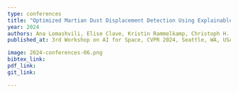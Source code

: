```yaml
---
type: conferences
title: "Optimized Martian Dust Displacement Detection Using Explainable Machine Learning"
year: 2024
authors: Ana Lomashvili, Elise Clave, Kristin Rammelkamp, Christoph H. Egerland, Olivier Gasnault, Susanne Schroder, Protim Bhattacharjee, Begüm Demir, Nina L. Lanza
published_at: 3rd Workshop on AI for Space, CVPR 2024, Seattle, WA, USA, 2024.

image: 2024-conferences-06.png
bibtex_link:
pdf_link:
git_link:

---
```

